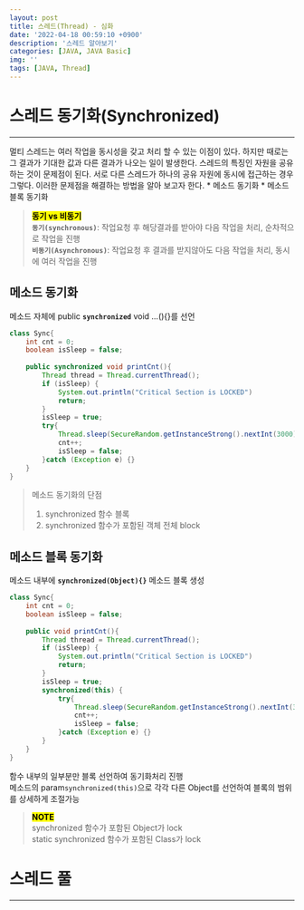 ```yaml
---
layout: post
title: 스레드(Thread) - 심화
date: '2022-04-18 00:59:10 +0900'
description: '스레드 알아보기'
categories: [JAVA, JAVA Basic]
img: ''
tags: [JAVA, Thread]
---
```

# 스레드 동기화(Synchronized)
<hr>
멀티 스레드는 여러 작업을 동시성을 갖고 처리 할 수 있는 이점이 있다. 하지만 때로는 그 결과가 기대한 값과 다른 결과가 나오는 일이 발생한다.  
스레드의 특징인 자원을 공유하는 것이 문제점이 된다. 서로 다른 스레드가 하나의 공유 자원에 동시에 접근하는 경우 그렇다.
이러한 문제점을 해결하는 방법을 알아 보고자 한다.  
* 메소드 동기화 
* 메소드 블록 동기화

> __<mark>동기 vs 비동기</mark>__  
> __`동기(synchronous)`__: 작업요청 후 해당결과를 받아야 다음 작업을 처리, 순차적으로 작업을 진행  
> __`비동기(Asynchronous)`__: 작업요청 후 결과를 받지않아도 다음 작업을 처리, 동시에 여러 작업을 진행  

## 메소드 동기화
메소드 자체에 public __`synchronized`__ void ...(){}를 선언  
```java
class Sync{
    int cnt = 0;
    boolean isSleep = false;
      
    public synchronized void printCnt(){
        Thread thread = Thread.currentThread();
        if (isSleep) {
            System.out.println("Critical Section is LOCKED")
            return;
        }
        isSleep = true;
        try{
            Thread.sleep(SecureRandom.getInstanceStrong().nextInt(3000));
            cnt++;
            isSleep = false;
        }catch (Exception e) {}
    }
}
```
> 메소드 동기화의 단점
> 1. synchronized 함수 블록
> 2. synchronized 함수가 포함된 객체 전체 block

## 메소드 블록 동기화
메소드 내부에 __`synchronized(Object){}`__ 메소드 블록 생성  
```java
class Sync{
    int cnt = 0;
    boolean isSleep = false;
      
    public void printCnt(){
        Thread thread = Thread.currentThread();
        if (isSleep) {
            System.out.println("Critical Section is LOCKED")
            return;
        }
        isSleep = true;
        synchronized(this) {
            try{
                Thread.sleep(SecureRandom.getInstanceStrong().nextInt(3000));
                cnt++;
                isSleep = false;
            }catch (Exception e) {}
        }
    }
}
```
함수 내부의 일부분만 블록 선언하여 동기화처리 진행  
메소드의 param`synchronized(this)`으로 각각 다른 Object를 선언하여 블록의 범위를 상세하게 조절가능

> __<mark>NOTE</mark>__  
> synchronized 함수가 포함된 Object가 lock  
> static synchronized 함수가 포함된 Class가 lock  

# 스레드 풀
<hr>
